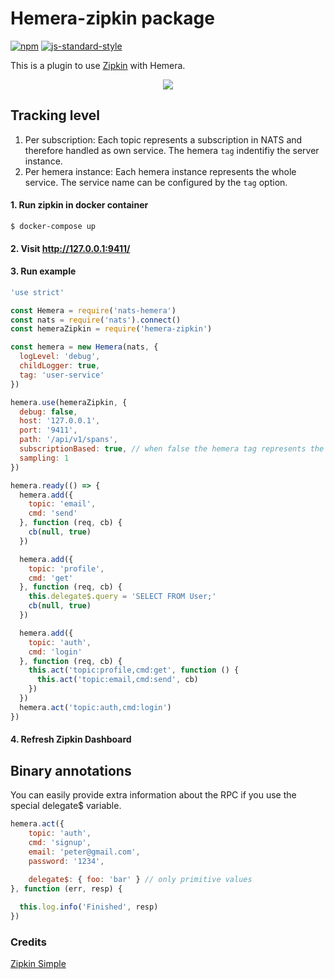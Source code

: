 # Hemera-zipkin package

[![npm](https://img.shields.io/npm/v/hemera-zipkin.svg?maxAge=3600)](https://www.npmjs.com/package/hemera-zipkin)
[![js-standard-style](https://img.shields.io/badge/code%20style-standard-brightgreen.svg)](http://standardjs.com)

This is a plugin to use [Zipkin](http://zipkin.io/) with Hemera.

<p align="center">
<img src="https://github.com/hemerajs/hemera/blob/master/packages/hemera-zipkin/media/zipkin-dependency-graph.PNG" style="max-width:100%;">
</p>

## Tracking level

1. Per subscription: Each topic represents a subscription in NATS and therefore handled as own service. The hemera `tag` indentifiy the server instance.
2. Per hemera instance: Each hemera instance represents the whole service. The service name can be configured by the `tag` option.

#### 1. Run zipkin in docker container
```
$ docker-compose up
```
#### 2. Visit http://127.0.0.1:9411/

#### 3. Run example

```js
'use strict'

const Hemera = require('nats-hemera')
const nats = require('nats').connect()
const hemeraZipkin = require('hemera-zipkin')

const hemera = new Hemera(nats, {
  logLevel: 'debug',
  childLogger: true,
  tag: 'user-service'
})

hemera.use(hemeraZipkin, {
  debug: false,
  host: '127.0.0.1',
  port: '9411',
  path: '/api/v1/spans',
  subscriptionBased: true, // when false the hemera tag represents the service otherwise the NATS topic name
  sampling: 1
})

hemera.ready(() => {
  hemera.add({
    topic: 'email',
    cmd: 'send'
  }, function (req, cb) {
    cb(null, true)
  })

  hemera.add({
    topic: 'profile',
    cmd: 'get'
  }, function (req, cb) {
    this.delegate$.query = 'SELECT FROM User;'
    cb(null, true)
  })

  hemera.add({
    topic: 'auth',
    cmd: 'login'
  }, function (req, cb) {
    this.act('topic:profile,cmd:get', function () {
      this.act('topic:email,cmd:send', cb)
    })
  })
  hemera.act('topic:auth,cmd:login')
})
```

#### 4. Refresh Zipkin Dashboard

## Binary annotations

You can easily provide extra information about the RPC if you use the special delegate$ variable.

```js
hemera.act({
    topic: 'auth',
    cmd: 'signup',
    email: 'peter@gmail.com',
    password: '1234',
    
    delegate$: { foo: 'bar' } // only primitive values
}, function (err, resp) {

  this.log.info('Finished', resp)
})
```

### Credits

[Zipkin Simple](https://github.com/paolochiodi/zipkin-simple)
